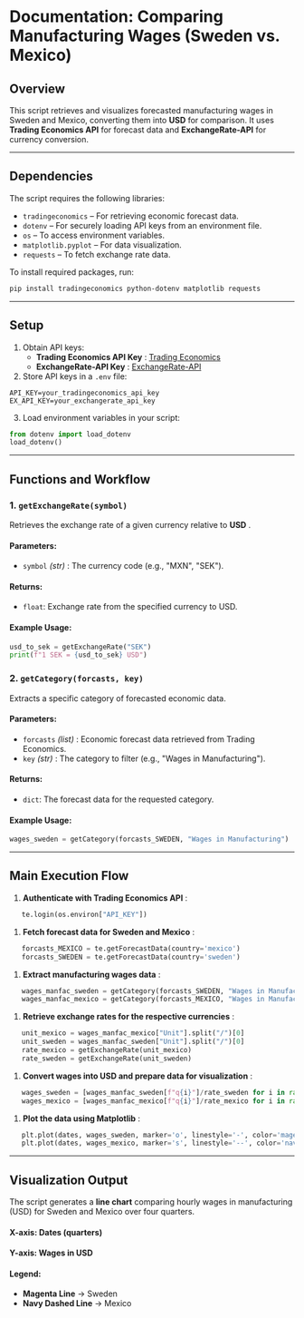 # **Documentation: Comparing Manufacturing Wages (Sweden vs. Mexico)**

## **Overview**

This script retrieves and visualizes forecasted manufacturing wages in Sweden and Mexico, converting them into **USD** for comparison. It uses **Trading Economics API** for forecast data and **ExchangeRate-API** for currency conversion.

---

## **Dependencies**

The script requires the following libraries:

* `tradingeconomics` – For retrieving economic forecast data.
* `dotenv` – For securely loading API keys from an environment file.
* `os` – To access environment variables.
* `matplotlib.pyplot` – For data visualization.
* `requests` – To fetch exchange rate data.

To install required packages, run:

```bash
pip install tradingeconomics python-dotenv matplotlib requests
```

---

## **Setup**

1. Obtain API keys:
   * **Trading Economics API Key** : [Trading Economics](https://developer.tradingeconomics.com/)
   * **ExchangeRate-API Key** : [ExchangeRate-API](https://www.exchangerate-api.com/)
2. Store API keys in a `.env` file:

```
API_KEY=your_tradingeconomics_api_key
EX_API_KEY=your_exchangerate_api_key
```

3. Load environment variables in your script:

```python
from dotenv import load_dotenv
load_dotenv()
```

---

## **Functions and Workflow**

### **1. `getExchangeRate(symbol)`**

Retrieves the exchange rate of a given currency relative to  **USD** .

#### **Parameters:**

* `symbol`  *(str)* : The currency code (e.g., "MXN", "SEK").

#### **Returns:**

* `float`: Exchange rate from the specified currency to USD.

#### **Example Usage:**

```python
usd_to_sek = getExchangeRate("SEK")
print(f"1 SEK = {usd_to_sek} USD")
```

### **2. `getCategory(forcasts, key)`**

Extracts a specific category of forecasted economic data.

#### **Parameters:**

* `forcasts`  *(list)* : Economic forecast data retrieved from Trading Economics.
* `key`  *(str)* : The category to filter (e.g., "Wages in Manufacturing").

#### **Returns:**

* `dict`: The forecast data for the requested category.

#### **Example Usage:**

```python
wages_sweden = getCategory(forcasts_SWEDEN, "Wages in Manufacturing")
```

---

## **Main Execution Flow**

1. **Authenticate with Trading Economics API** :

```python
   te.login(os.environ["API_KEY"])
```

1. **Fetch forecast data for Sweden and Mexico** :

```python
   forcasts_MEXICO = te.getForecastData(country='mexico')
   forcasts_SWEDEN = te.getForecastData(country='sweden')
```

1. **Extract manufacturing wages data** :

```python
   wages_manfac_sweden = getCategory(forcasts_SWEDEN, "Wages in Manufacturing")
   wages_manfac_mexico = getCategory(forcasts_MEXICO, "Wages in Manufacturing")
```

1. **Retrieve exchange rates for the respective currencies** :

```python
   unit_mexico = wages_manfac_mexico["Unit"].split("/")[0]
   unit_sweden = wages_manfac_sweden["Unit"].split("/")[0]
   rate_mexico = getExchangeRate(unit_mexico)
   rate_sweden = getExchangeRate(unit_sweden)
```

1. **Convert wages into USD and prepare data for visualization** :

```python
   wages_sweden = [wages_manfac_sweden[f"q{i}"]/rate_sweden for i in range(1, 5)]
   wages_mexico = [wages_manfac_mexico[f"q{i}"]/rate_mexico for i in range(1, 5)]
```

1. **Plot the data using Matplotlib** :

```python
   plt.plot(dates, wages_sweden, marker='o', linestyle='-', color='magenta', label="Sweden")
   plt.plot(dates, wages_mexico, marker='s', linestyle='--', color='navy', label="Mexico")
```

---

## **Visualization Output**

The script generates a **line chart** comparing hourly wages in manufacturing (USD) for Sweden and Mexico over four quarters.

#### **X-axis:** Dates (quarters)

#### **Y-axis:** Wages in USD

#### **Legend:**

* **Magenta Line** → Sweden
* **Navy Dashed Line** → Mexico

